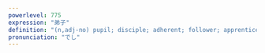 ```yaml
---
powerlevel: 775
expression: "弟子"
definition: "(n,adj-no) pupil; disciple; adherent; follower; apprentice; young person; teacher's student-helper; (P)"
pronunciation: "でし"
---
```

